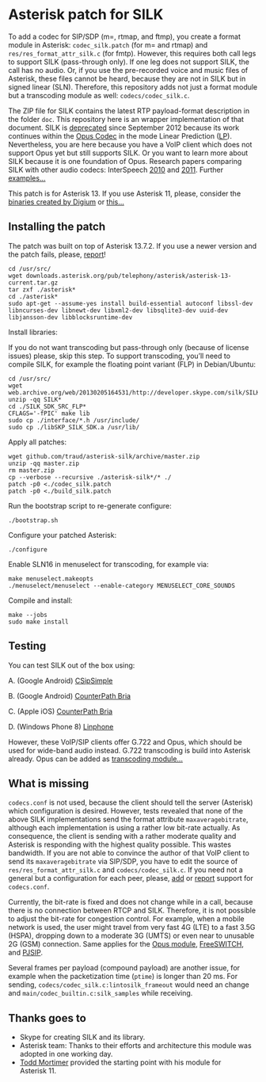 # Asterisk patch for SILK

To add a codec for SIP/SDP (m=, rtmap, and ftmp), you create a format module in Asterisk: `codec_silk.patch` (for m= and rtmap) and `res/res_format_attr_silk.c` (for fmtp). However, this requires both call legs to support SILK (pass-through only). If one leg does not support SILK, the call has no audio. Or, if you use the pre-recorded voice and music files of Asterisk, these files cannot be heard, because they are not in SILK but in signed linear (SLN). Therefore, this repository adds not just a format module but a transcoding module as well: `codecs/codec_silk.c`.

The ZIP file for SILK contains the latest RTP payload-format description in the folder `doc`. This repository here is an wrapper implementation of that document. SILK is [deprecated](http://blogs.skype.com/2012/09/12/skype-and-a-new-audio-codec/) since September 2012 because its work continues within the [Opus Codec](http://tools.ietf.org/html/rfc7587) in the mode Linear Prediction ([LP](http://wiki.xiph.org/OpusFAQ#Is_the_SILK_part_of_Opus_compatible_with_the_SILK_implementation_shipped_in_Skype.3F)). Nevertheless, you are here because you have a VoIP client which does not support Opus yet but still supports SILK. Or you want to learn more about SILK because it is one foundation of Opus. Research papers comparing SILK with other audio codecs: InterSpeech [2010](http://research.nokia.com/files/public/%5B12%5D_Interspeech%202010_Voice%20Quality%20Evaluation%20of%20Recent%20Open%20Source%20Codecs.pdf) and [2011](http://research.nokia.com/files/public/%5B16%5D_InterSpeech2011_Voice_Quality_Characterization_of_IETF_Opus_Codec.pdf). Further [examples…](http://www.opus-codec.org/examples/)

This patch is for Asterisk 13. If you use Asterisk 11, please, consider the [binaries created by Digium](http://www.digium.com/products/asterisk/downloads) or [this…](http://github.com/mordak/codec_silk)

## Installing the patch

The patch was built on top of Asterisk 13.7.2. If you use a newer version and the patch fails, please, [report](http://help.github.com/articles/creating-an-issue/)!

    cd /usr/src/
    wget downloads.asterisk.org/pub/telephony/asterisk/asterisk-13-current.tar.gz
    tar zxf ./asterisk*
    cd ./asterisk*
    sudo apt-get --assume-yes install build-essential autoconf libssl-dev libncurses-dev libnewt-dev libxml2-dev libsqlite3-dev uuid-dev libjansson-dev libblocksruntime-dev

Install libraries:

If you do not want transcoding but pass-through only (because of license issues) please, skip this step. To support transcoding, you’ll need to compile SILK, for example the floating point variant (FLP) in Debian/Ubuntu:

    cd /usr/src/
    wget web.archive.org/web/20130205164531/http://developer.skype.com/silk/SILK_SDK_SRC_v1.0.9.zip
    unzip -qq SILK*
    cd ./SILK_SDK_SRC_FLP*
    CFLAGS='-fPIC' make lib
    sudo cp ./interface/*.h /usr/include/
    sudo cp ./libSKP_SILK_SDK.a /usr/lib/

Apply all patches:

    wget github.com/traud/asterisk-silk/archive/master.zip
    unzip -qq master.zip
    rm master.zip
    cp --verbose --recursive ./asterisk-silk*/* ./
    patch -p0 <./codec_silk.patch
    patch -p0 <./build_silk.patch

Run the bootstrap script to re-generate configure:

    ./bootstrap.sh

Configure your patched Asterisk:

    ./configure

Enable SLN16 in menuselect for transcoding, for example via:

    make menuselect.makeopts
    ./menuselect/menuselect --enable-category MENUSELECT_CORE_SOUNDS

Compile and install:

    make --jobs
    sudo make install

## Testing
You can test SILK out of the box using:

A.  (Google Android) [CSipSimple](http://play.google.com/store/apps/details?id=com.csipsimple)

B.  (Google Android) [CounterPath Bria](http://play.google.com/store/apps/details?id=com.bria.voip)

C.  (Apple iOS) [CounterPath Bria](http://itunes.apple.com/app/bria-iphone-edition-voip-softphone/id373968636)

D.  (Windows Phone 8) [Linphone](http://www.windowsphone.com/s?appId=99661466-8c5c-489b-a567-569c1f480d29)

However, these VoIP/SIP clients offer G.722 and Opus, which should be used for wide-band audio instead. G.722 transcoding is build into Asterisk already. Opus can be added as [transcoding module…](http://github.com/seanbright/asterisk-opus/)

## What is missing
`codecs.conf` is not used, because the client should tell the server (Asterisk) which configuration is desired. However, tests revealed that none of the above SILK implementations send the format attribute `maxaveragebitrate`, although each implementation is using a rather low bit-rate actually. As consequence, the client is sending with a rather moderate quality and Asterisk is responding with the highest quality possible. This wastes bandwidth. If you are not able to convince the author of that VoIP client to send its `maxaveragebitrate` via SIP/SDP, you have to edit the source of `res/res_format_attr_silk.c` and `codecs/codec_silk.c`. If you need not a general but a configuration for each peer, please, [add](http://help.github.com/articles/using-pull-requests/) or [report](http://help.github.com/articles/creating-an-issue/) support for `codecs.conf`.

Currently, the bit-rate is fixed and does not change while in a call, because there is no connection between RTCP and SILK. Therefore, it is not possible to adjust the bit-rate for congestion control. For example, when a mobile network is used, the user might travel from very fast 4G (LTE) to a fast 3.5G (HSPA), dropping down to a moderate 3G (UMTS) or even near to unusable 2G (GSM) connection. Same applies for the [Opus module](http://lists.digium.com/pipermail/asterisk-dev/2015-January/072534.html), [FreeSWITCH](http://lists.freeswitch.org/pipermail/freeswitch-users/2014-July/106346.html), and [PJSIP](http://lists.pjsip.org/pipermail/pjsip_lists.pjsip.org/2013-February/015772.html).

Several frames per payload (compound payload) are another issue, for example when the packetization time (`ptime`) is longer than 20 ms. For sending, `codecs/codec_silk.c:lintosilk_frameout` would need an change and `main/codec_builtin.c:silk_samples` while receiving.

## Thanks goes to
* Skype for creating SILK and its library.
* Asterisk team: Thanks to their efforts and architecture this module was adopted in one working day.
* [Todd Mortimer](http://lists.digium.com/pipermail/asterisk-bsd/2012-April/003920.html) provided the starting point with his module for Asterisk 11.